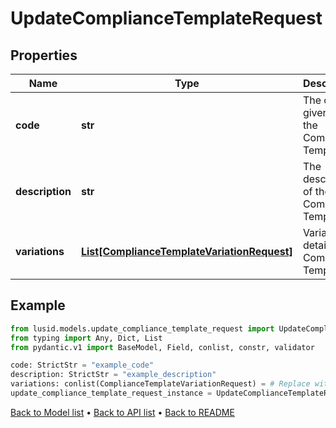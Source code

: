 # UpdateComplianceTemplateRequest

## Properties
Name | Type | Description | Notes
------------ | ------------- | ------------- | -------------
**code** | **str** | The code given for the Compliance Template | 
**description** | **str** | The description of the Compliance Template | 
**variations** | [**List[ComplianceTemplateVariationRequest]**](ComplianceTemplateVariationRequest.md) | Variation details of a Compliance Template | 
## Example

```python
from lusid.models.update_compliance_template_request import UpdateComplianceTemplateRequest
from typing import Any, Dict, List
from pydantic.v1 import BaseModel, Field, conlist, constr, validator

code: StrictStr = "example_code"
description: StrictStr = "example_description"
variations: conlist(ComplianceTemplateVariationRequest) = # Replace with your value
update_compliance_template_request_instance = UpdateComplianceTemplateRequest(code=code, description=description, variations=variations)

```

[Back to Model list](../README.md#documentation-for-models) &#8226; [Back to API list](../README.md#documentation-for-api-endpoints) &#8226; [Back to README](../README.md)

